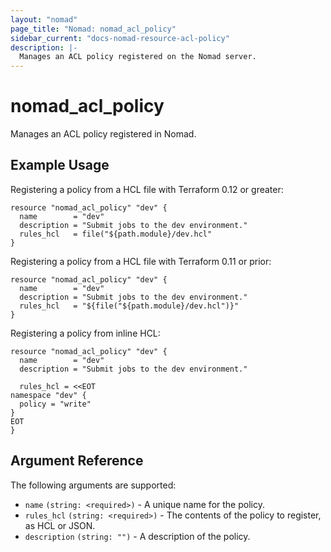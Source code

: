```yaml
---
layout: "nomad"
page_title: "Nomad: nomad_acl_policy"
sidebar_current: "docs-nomad-resource-acl-policy"
description: |-
  Manages an ACL policy registered on the Nomad server.
---
```


# nomad_acl_policy

Manages an ACL policy registered in Nomad.

## Example Usage

Registering a policy from a HCL file with Terraform 0.12 or greater:

```hcl
resource "nomad_acl_policy" "dev" {
  name        = "dev"
  description = "Submit jobs to the dev environment."
  rules_hcl   = file("${path.module}/dev.hcl"
}
```

Registering a policy from a HCL file with Terraform 0.11 or prior:

```hcl
resource "nomad_acl_policy" "dev" {
  name        = "dev"
  description = "Submit jobs to the dev environment."
  rules_hcl   = "${file("${path.module}/dev.hcl")}"
}
```

Registering a policy from inline HCL:

```hcl
resource "nomad_acl_policy" "dev" {
  name        = "dev"
  description = "Submit jobs to the dev environment."

  rules_hcl = <<EOT
namespace "dev" {
  policy = "write"
}
EOT
}
```

## Argument Reference

The following arguments are supported:

- `name` `(string: <required>)` - A unique name for the policy.
- `rules_hcl` `(string: <required>)` - The contents of the policy to register,
   as HCL or JSON.
- `description` `(string: "")` - A description of the policy.

